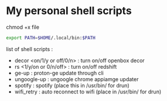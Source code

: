 # My personal shell scripts

chmod +x file

```bash
export PATH=$HOME/.local/bin:$PATH
```

list of shell scripts :
- decor <on/1/y or off/0/n> : turn on/off openbox decor
- rs <1/y/on or 0/n/off> : turn on/off redshift
- ge-up : proton-ge update through cli
- ungoogle-up : ungoogle chrome appiamge updater
- spotify : spotify (place this in /usr/bin/ for drun)
- wifi_retry : auto reconnect to wifi (place in /usr/bin/ for drun)
